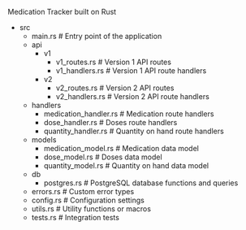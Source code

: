 Medication Tracker built on Rust

- src
  - main.rs                # Entry point of the application
  - api
    - v1
      - v1_routes.rs          # Version 1 API routes
      - v1_handlers.rs        # Version 1 API route handlers
    - v2
      - v2_routes.rs          # Version 2 API routes
      - v2_handlers.rs        # Version 2 API route handlers
  - handlers
    - medication_handler.rs        # Medication route handlers
    - dose_handler.rs             # Doses route handlers
    - quantity_handler.rs          # Quantity on hand route handlers
  - models
    - medication_model.rs        # Medication data model
    - dose_model.rs             # Doses data model
    - quantity_model.rs          # Quantity on hand data model
  - db
    - postgres.rs          # PostgreSQL database functions and queries
  - errors.rs              # Custom error types
  - config.rs              # Configuration settings
  - utils.rs               # Utility functions or macros
  - tests.rs               # Integration tests

